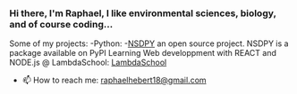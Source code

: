 ### Hi there, I'm Raphael, I like environmental sciences, biology, and of course coding...

Some of my projects:
  -Python: 
    -[NSDPY](https://github.com/RaphaelHebert/nsdpy) an open source project. NSDPY is a package available on PyPI
Learning Web developpment with REACT and NODE.js @ LambdaSchool:
  [LambdaSchool](https://github.com/RaphaelHebert/LambdaSchool)

- 📫 How to reach me: raphaelhebert18@gmail.com

